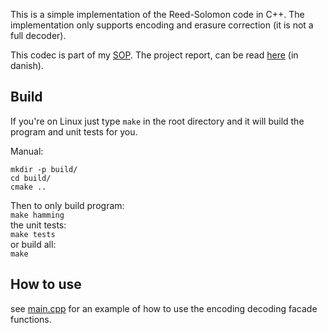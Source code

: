 This is a simple implementation of the Reed-Solomon code in C++. The implementation only supports encoding and erasure correction (it is not a full decoder).

This codec is part of my [SOP](https://eng.uvm.dk/upper-secondary-education/national-upper-secondary-education-programmes/the-higher-technical-examination-programme--htx-).
The project report, can be read [here](https://github.com/Sveske-Juice/hamming7-4-codec/blob/dd7fc7e6e56def173401aa85b3a24f58be36c71a/error_correction_codes_carl_benjamin_s_dreyer_sop_2023.pdf) (in danish).

## Build
If you're on Linux just type `make` in the root directory and it will build the program and unit tests for you.

Manual:
```
mkdir -p build/
cd build/
cmake ..
```
Then to only build program:\
`make hamming`\
the unit tests:\
`make tests`\
or build all:\
`make`


## How to use
see [main.cpp](https://github.com/Sveske-Juice/reed-solomon-codec/blob/master/main.cpp) for an example of how to use the encoding decoding facade functions.
